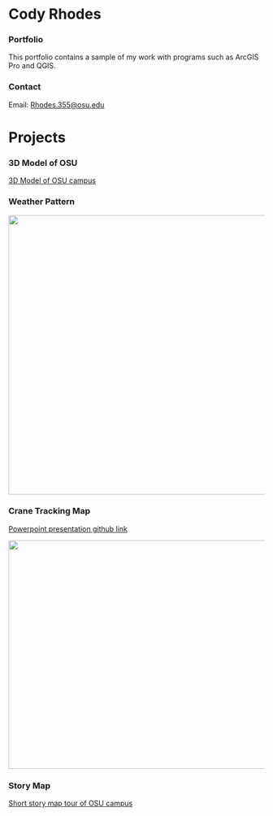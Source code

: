 # Cody Rhodes

### Portfolio

This portfolio contains a sample of my work with programs such as ArcGIS Pro and QGIS.

### Contact

Email: Rhodes.355@osu.edu

# Projects

### 3D Model of OSU
[3D Model of OSU campus](https://youtube.com/embed/7xX9uoTjA-E)

### Weather Pattern
<img src = "https://i.imgur.com/h7pnNS5.gif" width="700" height="550" />

### Crane Tracking Map
[Powerpoint presentation github link](https://github.com/Rhodes355/Geography/blob/master/Lab7_Rhodes355.pptx)

<img src = "https://i.imgur.com/KzrMgPR.gif" width="600" height="450" />

### Story Map
[Short story map tour of OSU campus](http://arcg.is/0SHjqu)
